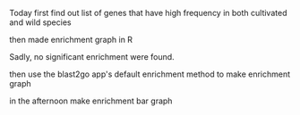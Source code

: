 Today first find out list of genes that have high frequency in both cultivated and wild species

then made enrichment graph in R

Sadly, no significant enrichment were found.

then use the blast2go app's default enrichment method to make enrichment graph

in the afternoon make enrichment bar graph